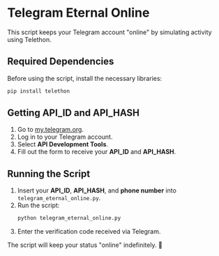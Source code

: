 # Telegram Eternal Online

This script keeps your Telegram account "online" by simulating activity using Telethon.

## Required Dependencies
Before using the script, install the necessary libraries:

```bash
pip install telethon
```

## Getting API_ID and API_HASH
1. Go to [my.telegram.org](https://my.telegram.org/).
2. Log in to your Telegram account.
3. Select **API Development Tools**.
4. Fill out the form to receive your **API_ID** and **API_HASH**.

## Running the Script
1. Insert your **API_ID**, **API_HASH**, and **phone number** into `telegram_eternal_online.py`.
2. Run the script:
   ```bash
   python telegram_eternal_online.py
   ```
3. Enter the verification code received via Telegram.

The script will keep your status "online" indefinitely. 🚀